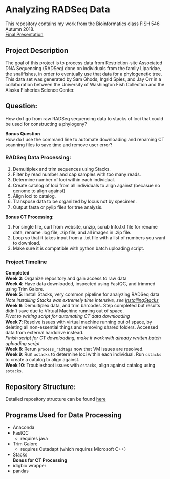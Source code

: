 # Analyzing RADSeq Data
This repository contains my work from the Bioinformatics class FISH 546 Autumn 2018.  
[Final Presentation](https://github.com/fish546-2018/Jenny-Snailfish/blob/master/progress/flowchart.pdf)

## Project Description
The goal of this project is to process data from Restriction-site Associated DNA Sequencing (RADSeq) done on individuals from the family Liparidae, the snailfishes, in order to eventually use that data for a phylogenetic tree.  
This data set was generated by Sam Ghods, Ingrid Spies, and Jay Orr in a collaboration between the University of Washington Fish Collection and the Alaska Fisheries Science Center.  
## Question:
How do I go from raw RADSeq sequencing data to stacks of loci that could be used for constructing a phylogeny?  

**Bonus Question**  
How do I use the command line to automate downloading and renaming CT scanning files to save time and remove user error?

### RADSeq Data Processing:
1. Demultiplex and trim sequences using Stacks.
2. Filter by read number and cap samples with too many reads.  
3. Determine number of loci within each individual.   
4. Create catalog of loci from all individuals to align against (becasue no genome to align against)
5. Align loci to catalog.
6. Transpose data to be organized by locus not by specimen.
7. Output fasta or pylip files for tree analysis.

**Bonus CT Processing:**
1. For single file, curl from website, unzip, scrub Info.txt file for rename data, rename .log file, .zip file, and all images in .zip file.  
2. Loop so that it takes input from a .txt file with a list of numbers you want to download.  
3. Make sure it is compatible with python batch uploading script.  

### Project Timeline
**Completed**  
**Week 3**: Organize repository and gain access to raw data   
**Week 4**: Have data downloaded, inspected using FastQC, and trimmed using Trim Galore.     
**Week 5**: Install Stacks, very common pipeline for analyzing RADSeq data  
*Note installing Stacks was extremely time intensive, see [InstallingStacks](https://github.com/fish546-2018/Jenny-Snailfish/blob/master/progress/InstallingStacks.md)*   
**Week 6**: Demultiplex data, and trim barcodes. Step completed but results didn't save due to Virtual Machine running out of space.  
*Pivot to writing script for automating CT data downloading*  
**Week 7**: Resolve issues with virtual machine running out of space, by deleting all non-essential things and removing shared folders. Accessed data from external harddrive instead.  
*Finish script for CT downloading, make it work with already written batch uploading script*  
**Week 8**: Rerun `process_radtags` now that VM issues are resolved.    
**Week 9**: Run `ustacks` to determine loci within each individual. Run `cstacks` to create a catalog to align against.  
**Week 10**: Troubleshoot issues with `cstacks`, align against catalog using `sstacks`.  

## Repository Structure:
Detailed repository structure can be found [here](https://github.com/fish546-2018/Jenny-Snailfish/blob/master/RepoOrg.md)

## Programs Used for Data Processing
- Anaconda
- FastQC 
	- requires java
- Trim Galore
	- requires Cutadapt (which requires Microsoft C++)
- Stacks  
**Bonus for CT Processing**  
- idigbio wrapper  
- pandas

